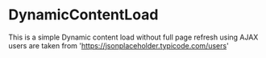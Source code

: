 # DynamicContentLoad
This is a simple Dynamic content load without full page refresh using AJAX
users are taken from 'https://jsonplaceholder.typicode.com/users'
